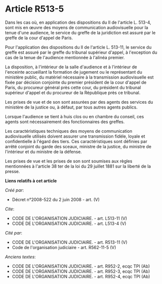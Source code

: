 # Article R513-5

Dans les cas où, en application des dispositions du II de l'article L. 513-4, sont mis en œuvre des moyens de communication
audiovisuelle pour la tenue d'une audience, le service du greffe de la juridiction est assuré par le greffe de la cour
d'appel de Paris. 

Pour l'application des dispositions du II de l'article L. 513-11, le service du greffe est assuré par le greffe du tribunal
supérieur d'appel, à l'exception du cas de la tenue de l'audience mentionnée à l'alinéa premier. 

La disposition, à l'intérieur de la salle d'audience et à l'intérieur de l'enceinte accueillant la formation de jugement ou
le représentant du ministère public, du matériel nécessaire à la transmission audiovisuelle est fixée par décision conjointe
du premier président de la cour d'appel de Paris, du procureur général près cette cour, du président du tribunal supérieur
d'appel et du procureur de la République près ce tribunal. 

Les prises de vue et de son sont assurées par des agents des services du ministère de la justice ou, à défaut, par tous
autres agents publics. 

Lorsque l'audience se tient à huis clos ou en chambre du conseil, ces agents sont nécessairement des fonctionnaires des
greffes. 

Les caractéristiques techniques des moyens de communication audiovisuelle utilisés doivent assurer une transmission fidèle,
loyale et confidentielle à l'égard des tiers. Ces caractéristiques sont définies par arrêté conjoint du garde des sceaux,
ministre de la justice, du ministre de l'intérieur et du ministre de la défense. 

Les prises de vue et les prises de son sont soumises aux règles mentionnées à l'article 38 ter de la loi du 29 juillet 1881
sur la liberté de la presse.

**Liens relatifs à cet article**

_Créé par_:

  - Décret n°2008-522 du 2 juin 2008 - art. (V)

_Cite_:

  - CODE DE L'ORGANISATION JUDICIAIRE. - art. L513-11 (V)
  - CODE DE L'ORGANISATION JUDICIAIRE. - art. L513-4 (V)

_Cité par_:

  - CODE DE L'ORGANISATION JUDICIAIRE. - art. R513-11 (V)
  - Code de l'organisation judiciaire - art. R562-11-5 (V)

_Anciens textes_:

  - CODE DE L'ORGANISATION JUDICIAIRE. - art. R952-2, ecqc TPI (Ab)
  - CODE DE L'ORGANISATION JUDICIAIRE. - art. R952-3, ecqc TPI (Ab)
  - CODE DE L'ORGANISATION JUDICIAIRE. - art. R952-4, ecqc TPI (Ab)
